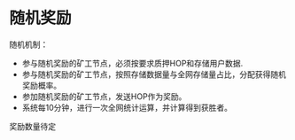 # 随机奖励

随机机制：

- 参与随机奖励的矿工节点，必须按要求质押HOP和存储用户数据.
- 参与随机奖励的矿工节点，按照存储数据量与全网存储量占比，分配获得随机奖励概率。
- 参加随机奖励的矿工节点，发送HOP作为奖励。
- 系统每10分钟，进行一次全网统计运算，并计算得到获胜者。
  

奖励数量待定